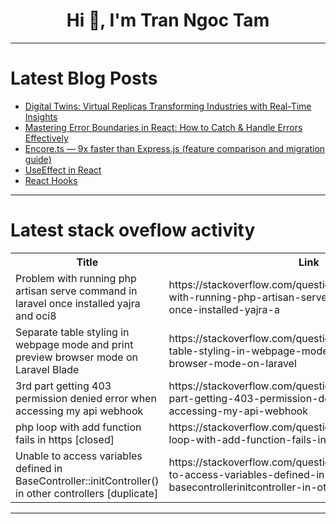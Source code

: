 <h1 align="center">Hi 👋, I'm Tran Ngoc Tam</h1>

---

# Latest Blog Posts 
<!-- BLOG-POST-LIST:START -->
- [Digital Twins: Virtual Replicas Transforming Industries with Real-Time Insights](https://dev.to/arbisoftcompany/digital-twins-virtual-replicas-transforming-industries-with-real-time-insights-4m67)
- [Mastering Error Boundaries in React: How to Catch &amp; Handle Errors Effectively](https://dev.to/hellonehha/mastering-error-boundaries-in-react-how-to-catch-handle-errors-effectively-2e01)
- [Encore.ts — 9x faster than Express.js &lpar;feature comparison and migration guide&rpar;](https://dev.to/encore/encorets-9x-faster-than-expressjs-feature-comparison-and-migration-guide-305h)
- [UseEffect in React](https://dev.to/mrcaption49/use-effect-in-react-22b9)
- [React Hooks](https://dev.to/mrcaption49/react-hooks-2l5d)
<!-- BLOG-POST-LIST:END -->

---

# Latest stack oveflow activity
<table>
  <tr><th>Title</th><th>Link</th></tr>
  <!-- STACKOVERFLOW:START --><tr><td>Problem with running php artisan serve command in laravel once installed yajra and oci8</td><td>https://stackoverflow.com/questions/79017612/problem-with-running-php-artisan-serve-command-in-laravel-once-installed-yajra-a</td></tr><tr><td>Separate table styling in webpage mode and print preview browser mode on Laravel Blade</td><td>https://stackoverflow.com/questions/79017603/separate-table-styling-in-webpage-mode-and-print-preview-browser-mode-on-laravel</td></tr><tr><td>3rd part getting 403 permission denied error when accessing my api webhook</td><td>https://stackoverflow.com/questions/79017554/3rd-part-getting-403-permission-denied-error-when-accessing-my-api-webhook</td></tr><tr><td>php loop with add function fails in https [closed]</td><td>https://stackoverflow.com/questions/79017528/php-loop-with-add-function-fails-in-https</td></tr><tr><td>Unable to access variables defined in BaseController::initController&lpar;&rpar; in other controllers [duplicate]</td><td>https://stackoverflow.com/questions/79017490/unable-to-access-variables-defined-in-basecontrollerinitcontroller-in-other</td></tr><!-- STACKOVERFLOW:END -->
</table>

---


